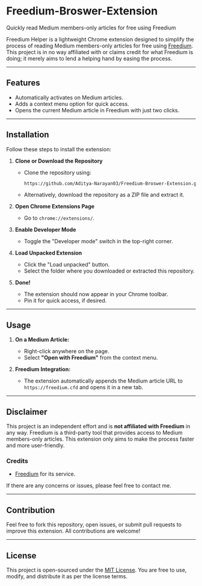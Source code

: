 # Freedium-Broswer-Extension
Quickly read Medium members-only articles for free using Freedium

Freedium Helper is a lightweight Chrome extension designed to simplify the process of reading Medium members-only articles for free using [Freedium](https://freedium.cfd). This project is in no way affiliated with or claims credit for what Freedium is doing; it merely aims to lend a helping hand by easing the process.

---

## Features

- Automatically activates on Medium articles.
- Adds a context menu option for quick access.
- Opens the current Medium article in Freedium with just two clicks.

---

## Installation

Follow these steps to install the extension:

1. **Clone or Download the Repository**
   - Clone the repository using:
     ```bash
     https://github.com/Aditya-Narayan03/Freedium-Broswer-Extension.git
     ```
   - Alternatively, download the repository as a ZIP file and extract it.

2. **Open Chrome Extensions Page**
   - Go to `chrome://extensions/`.

3. **Enable Developer Mode**
   - Toggle the "Developer mode" switch in the top-right corner.

4. **Load Unpacked Extension**
   - Click the "Load unpacked" button.
   - Select the folder where you downloaded or extracted this repository.

5. **Done!**
   - The extension should now appear in your Chrome toolbar.
   - Pin it for quick access, if desired.

---

## Usage

1. **On a Medium Article:**
   - Right-click anywhere on the page.
   - Select **"Open with Freedium"** from the context menu.

2. **Freedium Integration:**
   - The extension automatically appends the Medium article URL to `https://freedium.cfd` and opens it in a new tab.

---

## Disclaimer

This project is an independent effort and is **not affiliated with Freedium** in any way. Freedium is a third-party tool that provides access to Medium members-only articles. This extension only aims to make the process faster and more user-friendly. 

### Credits
- [Freedium](https://freedium.cfd) for its service.

If there are any concerns or issues, please feel free to contact me.

---

## Contribution

Feel free to fork this repository, open issues, or submit pull requests to improve this extension. All contributions are welcome!

---

## License

This project is open-sourced under the [MIT License](./LICENSE). You are free to use, modify, and distribute it as per the license terms.
